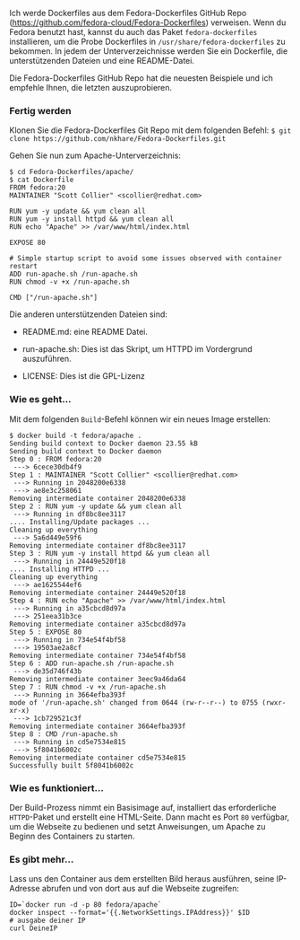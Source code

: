 Ich werde Dockerfiles aus dem Fedora-Dockerfiles GitHub Repo (https://github.com/fedora-cloud/Fedora-Dockerfiles) verweisen. Wenn du Fedora benutzt hast, kannst du auch das Paket `fedora-dockerfiles `installieren, um die Probe Dockerfiles in `/usr/share/fedora-dockerfiles` zu bekommen. In jedem der Unterverzeichnisse werden Sie ein Dockerfile, die unterstützenden Dateien und eine README-Datei.

Die Fedora-Dockerfiles GitHub Repo hat die neuesten Beispiele und ich empfehle Ihnen, die letzten auszuprobieren.

### Fertig werden

Klonen Sie die Fedora-Dockerfiles Git Repo mit dem folgenden Befehl:
`$ git clone https://github.com/nkhare/Fedora-Dockerfiles.git`

Gehen Sie nun zum Apache-Unterverzeichnis:
```
$ cd Fedora-Dockerfiles/apache/
$ cat Dockerfile
FROM fedora:20 
MAINTAINER "Scott Collier" <scollier@redhat.com> 

RUN yum -y update && yum clean all 
RUN yum -y install httpd && yum clean all 
RUN echo "Apache" >> /var/www/html/index.html 

EXPOSE 80 

# Simple startup script to avoid some issues observed with container restart 
ADD run-apache.sh /run-apache.sh 
RUN chmod -v +x /run-apache.sh 

CMD ["/run-apache.sh"]
```
Die anderen unterstützenden Dateien sind:

* README.md: eine README Datei.

* run-apache.sh: Dies ist das Skript, um HTTPD im Vordergrund auszuführen.

* LICENSE: Dies ist die GPL-Lizenz

### Wie es geht…

Mit dem folgenden `Build`-Befehl können wir ein neues Image erstellen:
```
$ docker build -t fedora/apache . 
Sending build context to Docker daemon 23.55 kB 
Sending build context to Docker daemon 
Step 0 : FROM fedora:20 
 ---> 6cece30db4f9 
Step 1 : MAINTAINER "Scott Collier" <scollier@redhat.com> 
 ---> Running in 2048200e6338 
 ---> ae8e3c258061 
Removing intermediate container 2048200e6338 
Step 2 : RUN yum -y update && yum clean all 
 ---> Running in df8bc8ee3117 
.... Installing/Update packages ...
Cleaning up everything 
 ---> 5a6d449e59f6 
Removing intermediate container df8bc8ee3117 
Step 3 : RUN yum -y install httpd && yum clean all 
 ---> Running in 24449e520f18 
.... Installing HTTPD ...
Cleaning up everything 
 ---> ae1625544ef6 
Removing intermediate container 24449e520f18 
Step 4 : RUN echo "Apache" >> /var/www/html/index.html 
 ---> Running in a35cbcd8d97a 
 ---> 251eea31b3ce 
Removing intermediate container a35cbcd8d97a 
Step 5 : EXPOSE 80 
 ---> Running in 734e54f4bf58 
 ---> 19503ae2a8cf 
Removing intermediate container 734e54f4bf58 
Step 6 : ADD run-apache.sh /run-apache.sh 
 ---> de35d746f43b 
Removing intermediate container 3eec9a46da64 
Step 7 : RUN chmod -v +x /run-apache.sh 
 ---> Running in 3664efba393f 
mode of '/run-apache.sh' changed from 0644 (rw-r--r--) to 0755 (rwxr-xr-x) 
 ---> 1cb729521c3f 
Removing intermediate container 3664efba393f 
Step 8 : CMD /run-apache.sh 
 ---> Running in cd5e7534e815 
 ---> 5f8041b6002c 
Removing intermediate container cd5e7534e815 
Successfully built 5f8041b6002c 
```

### Wie es funktioniert…

Der Build-Prozess nimmt ein Basisimage  auf, installiert das erforderliche `HTTPD`-Paket und erstellt eine HTML-Seite. 
Dann macht es Port `80` verfügbar, um die Webseite zu bedienen und setzt Anweisungen, um Apache zu Beginn des Containers zu starten.

### Es gibt mehr…

Lass uns den Container aus dem erstellten Bild heraus ausführen, seine IP-Adresse abrufen und von dort aus auf die Webseite zugreifen:

```
ID=`docker run -d -p 80 fedora/apache`
docker inspect --format='{{.NetworkSettings.IPAddress}}' $ID
# ausgabe deiner IP
curl DeineIP

```